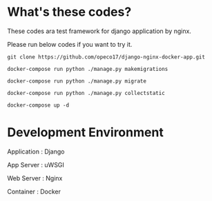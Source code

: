# What's these codes?
These codes ara test framework for django application by nginx.

Please run below codes if you want to try it.

```
git clone https://github.com/opeco17/django-nginx-docker-app.git
```
```
docker-compose run python ./manage.py makemigrations
```
```
docker-compose run python ./manage.py migrate
```
```
docker-compose run python ./manage.py collectstatic
```
```
docker-compose up -d
```

# Development Environment

Application : Django

App Server : uWSGI

Web Server : Nginx

Container : Docker
